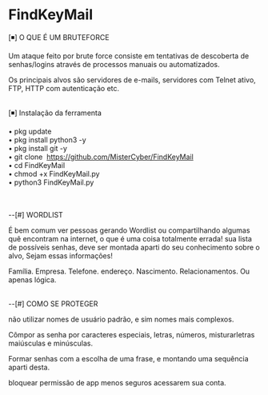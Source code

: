 # FindKeyMail


[◾] O QUE É UM BRUTEFORCE<br>

Um ataque feito por brute force consiste em tentativas de descoberta de senhas/logins através de processos manuais ou automatizados. 

Os principais alvos são servidores de e-mails, servidores com Telnet ativo, FTP, HTTP com autenticação etc.<br><br>



[◾] Instalação da ferramenta<br>

• pkg update<br>
• pkg install python3 -y<br>
• pkg install git -y<br>
• git clone&nbsp; https://github.com/MisterCyber/FindKeyMail<br>
• cd FindKeyMail<br>
• chmod +x FindKeyMail.py<br>
• python3 FindKeyMail.py<br><br><br>

 

--[#] WORDLIST

É bem comum ver pessoas gerando Wordlist ou compartilhando algumas quê encontram na internet, o que é uma coisa totalmente errada! sua lista de possíveis senhas, deve ser montada aparti do seu conhecimento sobre o alvo, Sejam essas informações!

Família.
Empresa.
Telefone.
endereço.
Nascimento.
Relacionamentos.
Ou apenas lógica.<br><br>


--[#] COMO SE PROTEGER

não utilizar nomes de usuário padrão, e sim nomes mais complexos.

Cômpor as​ senha por caracteres especiais, letras, números, misturar​ letras maiúsculas e minúsculas.

Formar​ senhas com a escolha de uma frase, e montando uma sequência aparti desta.

bloquear permissão de app menos seguros acessarem sua conta.
